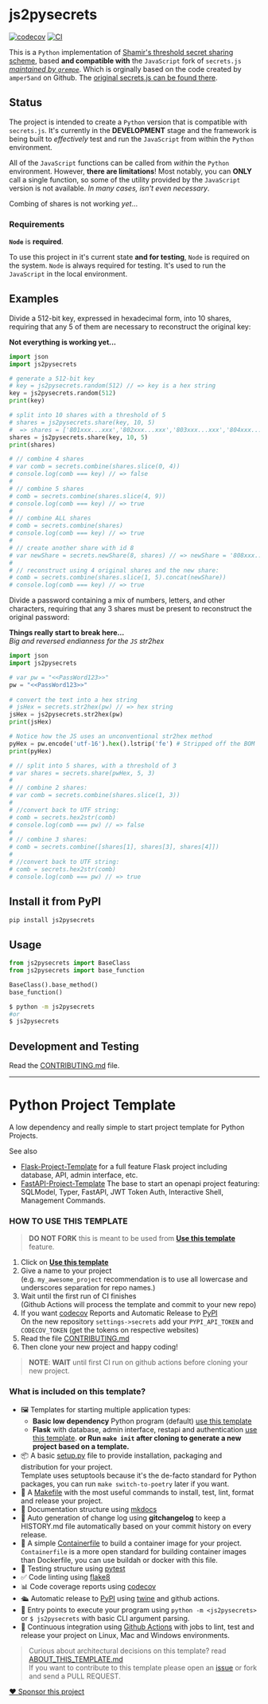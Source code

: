 # js2pysecrets

[![codecov](https://codecov.io/gh/poing/JS2PySecrets/branch/main/graph/badge.svg?token=JS2PySecrets_token_here)](https://codecov.io/gh/poing/JS2PySecrets)
[![CI](https://github.com/poing/JS2PySecrets/actions/workflows/main.yml/badge.svg)](https://github.com/poing/JS2PySecrets/actions/workflows/main.yml)


This is a `Python` implementation of [Shamir's threshold secret sharing scheme](http://en.wikipedia.org/wiki/Shamir's_Secret_Sharing), based **and compatible with** the `JavaScript` fork of `secrets.js` [*maintained by `grempe`*](https://github.com/grempe/secrets.js).  Which is orginally based on the code created by `amper5and` on Github. The [original secrets.js can be found there](https://github.com/amper5and/secrets.js/).

## Status

The project is intended to create a `Python` version that is compatible with `secrets.js`.  It's currently in the **DEVELOPMENT** stage and the framework is being built to *effectively* test and run the `JavaScript` from within the `Python` environment.

All of the `JavaScript` functions can be called from *within* the `Python` environment.  However, **there are limitations**!  Most notably, you can **ONLY** call a single function, so some of the utility provided by the `JavaScript` version is not available.  *In many cases, isn't even necessary*.

Combing of shares is not working *yet*...

### Requirements

**`Node`** is **required**.  

To use this project in it's current state **and for testing**, `Node` is required on the system.  `Node` is always required for testing.  It's used to run the `JavaScript` in the local environment.

## Examples

Divide a 512-bit key, expressed in hexadecimal form, into 10 shares, requiring that any 5 of them are necessary to reconstruct the original key:

**Not everything is working yet...**

```python
import json
import js2pysecrets

# generate a 512-bit key
# key = js2pysecrets.random(512) // => key is a hex string
key = js2pysecrets.random(512)
print(key)

# split into 10 shares with a threshold of 5
# shares = js2pysecrets.share(key, 10, 5)
#  => shares = ['801xxx...xxx','802xxx...xxx','803xxx...xxx','804xxx...xxx','805xxx...xxx']
shares = js2pysecrets.share(key, 10, 5)
print(shares)

# // combine 4 shares
# var comb = secrets.combine(shares.slice(0, 4))
# console.log(comb === key) // => false
#
# // combine 5 shares
# comb = secrets.combine(shares.slice(4, 9))
# console.log(comb === key) // => true
# 
# // combine ALL shares
# comb = secrets.combine(shares)
# console.log(comb === key) // => true
# 
# // create another share with id 8
# var newShare = secrets.newShare(8, shares) // => newShare = '808xxx...xxx'
# 
# // reconstruct using 4 original shares and the new share:
# comb = secrets.combine(shares.slice(1, 5).concat(newShare))
# console.log(comb === key) // => true
```

Divide a password containing a mix of numbers, letters, and other characters, requiring that any 3 shares must be present to reconstruct the original password:

**Things really start to break here...**  
*Big and reversed endianness for the `JS` str2hex*   

```python
import json
import js2pysecrets

# var pw = "<<PassWord123>>"
pw = "<<PassWord123>>"
 
# convert the text into a hex string
# jsHex = secrets.str2hex(pw) // => hex string
jsHex = js2pysecrets.str2hex(pw)
print(jsHex)

# Notice how the JS uses an unconventional str2hex method
pyHex = pw.encode('utf-16').hex().lstrip('fe') # Stripped off the BOM
print(pyHex)

# // split into 5 shares, with a threshold of 3
# var shares = secrets.share(pwHex, 5, 3)
# 
# // combine 2 shares:
# var comb = secrets.combine(shares.slice(1, 3))
# 
# //convert back to UTF string:
# comb = secrets.hex2str(comb)
# console.log(comb === pw) // => false
# 
# // combine 3 shares:
# comb = secrets.combine([shares[1], shares[3], shares[4]])
# 
# //convert back to UTF string:
# comb = secrets.hex2str(comb)
# console.log(comb === pw) // => true
```

## Install it from PyPI

```bash
pip install js2pysecrets
```

## Usage

```py
from js2pysecrets import BaseClass
from js2pysecrets import base_function

BaseClass().base_method()
base_function()
```

```bash
$ python -m js2pysecrets
#or
$ js2pysecrets
```

## Development and Testing

Read the [CONTRIBUTING.md](CONTRIBUTING.md) file.


<!--  DELETE THE LINES ABOVE THIS AND WRITE YOUR PROJECT README BELOW -->
----
# Python Project Template

A low dependency and really simple to start project template for Python Projects.

See also 
- [Flask-Project-Template](https://github.com/rochacbruno/flask-project-template/) for a full feature Flask project including database, API, admin interface, etc.
- [FastAPI-Project-Template](https://github.com/rochacbruno/fastapi-project-template/) The base to start an openapi project featuring: SQLModel, Typer, FastAPI, JWT Token Auth, Interactive Shell, Management Commands.

### HOW TO USE THIS TEMPLATE

> **DO NOT FORK** this is meant to be used from **[Use this template](https://github.com/rochacbruno/python-project-template/generate)** feature.

1. Click on **[Use this template](https://github.com/rochacbruno/python-project-template/generate)**
3. Give a name to your project  
   (e.g. `my_awesome_project` recommendation is to use all lowercase and underscores separation for repo names.)
3. Wait until the first run of CI finishes  
   (Github Actions will process the template and commit to your new repo)
4. If you want [codecov](https://about.codecov.io/sign-up/) Reports and Automatic Release to [PyPI](https://pypi.org)  
  On the new repository `settings->secrets` add your `PYPI_API_TOKEN` and `CODECOV_TOKEN` (get the tokens on respective websites)
4. Read the file [CONTRIBUTING.md](CONTRIBUTING.md)
5. Then clone your new project and happy coding!

> **NOTE**: **WAIT** until first CI run on github actions before cloning your new project.

### What is included on this template?

- 🖼️ Templates for starting multiple application types:
  * **Basic low dependency** Python program (default) [use this template](https://github.com/rochacbruno/python-project-template/generate)
  * **Flask** with database, admin interface, restapi and authentication [use this template](https://github.com/rochacbruno/flask-project-template/generate).
  **or Run `make init` after cloning to generate a new project based on a template.**
- 📦 A basic [setup.py](setup.py) file to provide installation, packaging and distribution for your project.  
  Template uses setuptools because it's the de-facto standard for Python packages, you can run `make switch-to-poetry` later if you want.
- 🤖 A [Makefile](Makefile) with the most useful commands to install, test, lint, format and release your project.
- 📃 Documentation structure using [mkdocs](http://www.mkdocs.org)
- 💬 Auto generation of change log using **gitchangelog** to keep a HISTORY.md file automatically based on your commit history on every release.
- 🐋 A simple [Containerfile](Containerfile) to build a container image for your project.  
  `Containerfile` is a more open standard for building container images than Dockerfile, you can use buildah or docker with this file.
- 🧪 Testing structure using [pytest](https://docs.pytest.org/en/latest/)
- ✅ Code linting using [flake8](https://flake8.pycqa.org/en/latest/)
- 📊 Code coverage reports using [codecov](https://about.codecov.io/sign-up/)
- 🛳️ Automatic release to [PyPI](https://pypi.org) using [twine](https://twine.readthedocs.io/en/latest/) and github actions.
- 🎯 Entry points to execute your program using `python -m <js2pysecrets>` or `$ js2pysecrets` with basic CLI argument parsing.
- 🔄 Continuous integration using [Github Actions](.github/workflows/) with jobs to lint, test and release your project on Linux, Mac and Windows environments.

> Curious about architectural decisions on this template? read [ABOUT_THIS_TEMPLATE.md](ABOUT_THIS_TEMPLATE.md)  
> If you want to contribute to this template please open an [issue](https://github.com/rochacbruno/python-project-template/issues) or fork and send a PULL REQUEST.

[❤️ Sponsor this project](https://github.com/sponsors/rochacbruno/)

